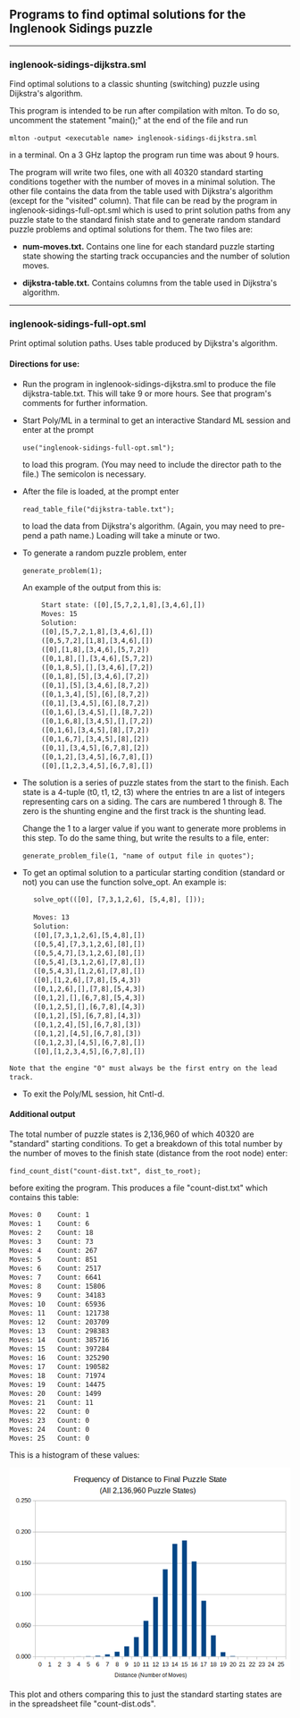 ## Programs to find optimal solutions for the Inglenook Sidings puzzle
---
### inglenook-sidings-dijkstra.sml

Find optimal solutions to a classic shunting (switching) puzzle using
Dijkstra's algorithm.

This program is intended to be run after compilation with mlton.  To do
so, uncomment the statement "main();" at the end of the file and run

  `mlton -output <executable name> inglenook-sidings-dijkstra.sml`

in a terminal.  On a 3 GHz laptop the program run time was about 9 hours.

The program will write two files, one with all 40320 standard starting
conditions together with the number of moves in a minimal solution.  The
other file contains the data from the table used with Dijkstra's
algorithm (except for the "visited" column).  That file can be read by
the program in inglenook-sidings-full-opt.sml which is used to print
solution paths from any puzzle state to the standard finish state and to
generate random standard puzzle problems and optimal solutions for them.
The two files are:

- **num-moves.txt.**  Contains one line for each standard puzzle starting state
  showing the starting track occupancies and the number of solution moves.

- **dijkstra-table.txt.**  Contains columns from the table used in Dijkstra's
  algorithm.

---
### inglenook-sidings-full-opt.sml

Print optimal solution paths.  Uses table produced by Dijkstra's algorithm.

#### Directions for use:

  - Run the program in inglenook-sidings-dijkstra.sml to produce the file
    dijkstra-table.txt.  This will take 9 or more hours.  See that program's
    comments for further information.

  - Start Poly/ML in a terminal to get an interactive Standard ML session
    and enter at the prompt

      `use("inglenook-sidings-full-opt.sml");`

    to load this program.  (You may need to include the director path to
    the file.)  The semicolon is necessary.

  - After the file is loaded, at the prompt enter

      `read_table_file("dijkstra-table.txt");`

    to load the data from Dijkstra's algorithm.  (Again, you may need to
    pre-pend a path name.)  Loading will take a minute or two.

  - To generate a random puzzle problem, enter

      `generate_problem(1);`

    An example of the output from this is:
```
        Start state: ([0],[5,7,2,1,8],[3,4,6],[])
        Moves: 15
        Solution:
        ([0],[5,7,2,1,8],[3,4,6],[])
        ([0,5,7,2],[1,8],[3,4,6],[])
        ([0],[1,8],[3,4,6],[5,7,2])
        ([0,1,8],[],[3,4,6],[5,7,2])
        ([0,1,8,5],[],[3,4,6],[7,2])
        ([0,1,8],[5],[3,4,6],[7,2])
        ([0,1],[5],[3,4,6],[8,7,2])
        ([0,1,3,4],[5],[6],[8,7,2])
        ([0,1],[3,4,5],[6],[8,7,2])
        ([0,1,6],[3,4,5],[],[8,7,2])
        ([0,1,6,8],[3,4,5],[],[7,2])
        ([0,1,6],[3,4,5],[8],[7,2])
        ([0,1,6,7],[3,4,5],[8],[2])
        ([0,1],[3,4,5],[6,7,8],[2])
        ([0,1,2],[3,4,5],[6,7,8],[])
        ([0],[1,2,3,4,5],[6,7,8],[])
```
  - The solution is a series of puzzle states from the start to the finish.
    Each state is a 4-tuple (t0, t1, t2, t3) where the entries tn are a
    list of integers representing cars on a siding.  The cars are numbered
    1 through 8.  The zero is the shunting engine and the first track is the
    shunting lead.

    Change the 1 to a larger value if you want to generate more problems
    in this step.  To do the same thing, but write the results to a file,
    enter:

    `generate_problem_file(1, "name of output file in quotes");`

  - To get an optimal solution to a particular starting condition (standard
    or not) you can use the function solve_opt.  An example is:
```
      solve_opt(([0], [7,3,1,2,6], [5,4,8], []));

      Moves: 13
      Solution:
      ([0],[7,3,1,2,6],[5,4,8],[])
      ([0,5,4],[7,3,1,2,6],[8],[])
      ([0,5,4,7],[3,1,2,6],[8],[])
      ([0,5,4],[3,1,2,6],[7,8],[])
      ([0,5,4,3],[1,2,6],[7,8],[])
      ([0],[1,2,6],[7,8],[5,4,3])
      ([0,1,2,6],[],[7,8],[5,4,3])
      ([0,1,2],[],[6,7,8],[5,4,3])
      ([0,1,2,5],[],[6,7,8],[4,3])
      ([0,1,2],[5],[6,7,8],[4,3])
      ([0,1,2,4],[5],[6,7,8],[3])
      ([0,1,2],[4,5],[6,7,8],[3])
      ([0,1,2,3],[4,5],[6,7,8],[])
      ([0],[1,2,3,4,5],[6,7,8],[])
```
    Note that the engine "0" must always be the first entry on the lead
    track.

  - To exit the Poly/ML session, hit Cntl-d.

#### Additional output

The total number of puzzle states is 2,136,960 of which 40320 are "standard"
starting conditions.  To get a breakdown of this total number by the number
of moves to the finish state (distance from the root node) enter:

`find_count_dist("count-dist.txt", dist_to_root);`

before exiting the program.  This produces a file "count-dist.txt" which
contains this table:

```
Moves: 0	Count: 1
Moves: 1	Count: 6
Moves: 2	Count: 18
Moves: 3	Count: 73
Moves: 4	Count: 267
Moves: 5	Count: 851
Moves: 6	Count: 2517
Moves: 7	Count: 6641
Moves: 8	Count: 15806
Moves: 9	Count: 34183
Moves: 10	Count: 65936
Moves: 11	Count: 121738
Moves: 12	Count: 203709
Moves: 13	Count: 298383
Moves: 14	Count: 385716
Moves: 15	Count: 397284
Moves: 16	Count: 325290
Moves: 17	Count: 190582
Moves: 18	Count: 71974
Moves: 19	Count: 14475
Moves: 20	Count: 1499
Moves: 21	Count: 11
Moves: 22	Count: 0
Moves: 23	Count: 0
Moves: 24	Count: 0
Moves: 25	Count: 0
```

This is a histogram of these values:

  ![](count-dist.png)

This plot and others comparing this to just the standard starting states
are in the spreadsheet file "count-dist.ods".
